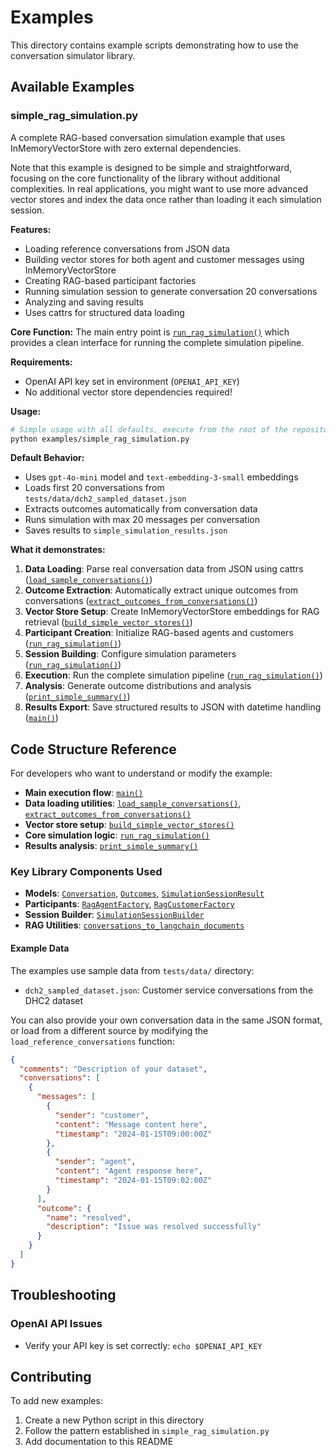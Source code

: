 # Examples

This directory contains example scripts demonstrating how to use the conversation simulator library.

## Available Examples

### simple_rag_simulation.py

A complete RAG-based conversation simulation example that uses InMemoryVectorStore with zero external dependencies.

Note that this example is designed to be simple and straightforward, focusing on the core functionality of the library without additional complexities. In real applications, you might want to use more advanced vector stores and index the data once rather than loading it each simulation session.

**Features:**
- Loading reference conversations from JSON data
- Building vector stores for both agent and customer messages using InMemoryVectorStore
- Creating RAG-based participant factories
- Running simulation session to generate conversation 20 conversations
- Analyzing and saving results
- Uses cattrs for structured data loading

**Core Function:**
The main entry point is [`run_rag_simulation()`](./simple_rag_simulation.py#L151-L220) which provides a clean interface for running the complete simulation pipeline.

**Requirements:**
- OpenAI API key set in environment (`OPENAI_API_KEY`)
- No additional vector store dependencies required!

**Usage:**
```bash
# Simple usage with all defaults, execute from the root of the repository:
python examples/simple_rag_simulation.py
```

**Default Behavior:**
- Uses `gpt-4o-mini` model and `text-embedding-3-small` embeddings
- Loads first 20 conversations from `tests/data/dch2_sampled_dataset.json`
- Extracts outcomes automatically from conversation data
- Runs simulation with max 20 messages per conversation
- Saves results to `simple_simulation_results.json`

**What it demonstrates:**
1. **Data Loading**: Parse real conversation data from JSON using cattrs ([`load_sample_conversations()`](./simple_rag_simulation.py#L59-L78))
2. **Outcome Extraction**: Automatically extract unique outcomes from conversations ([`extract_outcomes_from_conversations()`](./simple_rag_simulation.py#L84-L102))
3. **Vector Store Setup**: Create InMemoryVectorStore embeddings for RAG retrieval ([`build_simple_vector_stores()`](./simple_rag_simulation.py#L105-L145))
4. **Participant Creation**: Initialize RAG-based agents and customers ([`run_rag_simulation()`](./simple_rag_simulation.py#L180-L192))
5. **Session Building**: Configure simulation parameters ([`run_rag_simulation()`](./simple_rag_simulation.py#L194-L207))
6. **Execution**: Run the complete simulation pipeline ([`run_rag_simulation()`](./simple_rag_simulation.py#L209-L218))
7. **Analysis**: Generate outcome distributions and analysis ([`print_simple_summary()`](./simple_rag_simulation.py#L222-L266))
8. **Results Export**: Save structured results to JSON with datetime handling ([`main()`](./simple_rag_simulation.py#L295-L304))

## Code Structure Reference

For developers who want to understand or modify the example:

- **Main execution flow**: [`main()`](./simple_rag_simulation.py#L275-L318)
- **Data loading utilities**: [`load_sample_conversations()`](./simple_rag_simulation.py#L59-L78), [`extract_outcomes_from_conversations()`](./simple_rag_simulation.py#L84-L102)
- **Vector store setup**: [`build_simple_vector_stores()`](./simple_rag_simulation.py#L105-L148)
- **Core simulation logic**: [`run_rag_simulation()`](./simple_rag_simulation.py#L151-L220)
- **Results analysis**: [`print_simple_summary()`](./simple_rag_simulation.py#L223-L269)

### Key Library Components Used

- **Models**: [`Conversation`](../conversation_simulator/models/conversation.py), [`Outcomes`](../conversation_simulator/models/outcome.py), [`SimulationSessionResult`](../conversation_simulator/models/results.py)
- **Participants**: [`RagAgentFactory`](../conversation_simulator/participants/agent/rag.py), [`RagCustomerFactory`](../conversation_simulator/participants/customer/rag.py)
- **Session Builder**: [`SimulationSessionBuilder`](../conversation_simulator/simulation/session_builder.py)
- **RAG Utilities**: [`conversations_to_langchain_documents`](../conversation_simulator/rag/commons.py)

#### Example Data

The examples use sample data from `tests/data/` directory:
- `dch2_sampled_dataset.json`: Customer service conversations from the DHC2 dataset

You can also provide your own conversation data in the same JSON format, or load from a different source by modifying the `load_reference_conversations` function:

```json
{
  "comments": "Description of your dataset",
  "conversations": [
    {
      "messages": [
        {
          "sender": "customer",
          "content": "Message content here",
          "timestamp": "2024-01-15T09:00:00Z"
        },
        {
          "sender": "agent", 
          "content": "Agent response here",
          "timestamp": "2024-01-15T09:02:00Z"
        }
      ],
      "outcome": {
        "name": "resolved",
        "description": "Issue was resolved successfully"
      }
    }
  ]
}
```

## Troubleshooting

### OpenAI API Issues
- Verify your API key is set correctly: `echo $OPENAI_API_KEY`

## Contributing

To add new examples:
1. Create a new Python script in this directory
2. Follow the pattern established in `simple_rag_simulation.py`
3. Add documentation to this README

